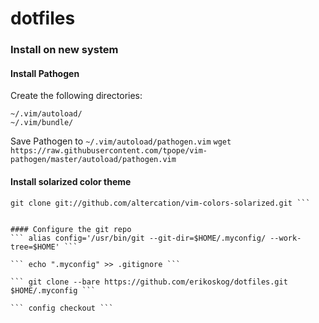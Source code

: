 # dotfiles

### Install on new system

#### Install Pathogen
Create the following directories:
``` 
~/.vim/autoload/
~/.vim/bundle/
```
Save Pathogen to 
``` ~/.vim/autoload/pathogen.vim ```
``` wget https://raw.githubusercontent.com/tpope/vim-pathogen/master/autoload/pathogen.vim ```

#### Install solarized color theme
``` cd ~/.vim/bundle
git clone git://github.com/altercation/vim-colors-solarized.git ```


#### Configure the git repo
``` alias config='/usr/bin/git --git-dir=$HOME/.myconfig/ --work-tree=$HOME' ```

``` echo ".myconfig" >> .gitignore ```

``` git clone --bare https://github.com/erikoskog/dotfiles.git $HOME/.myconfig ```

``` config checkout ```
